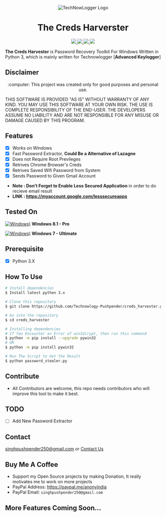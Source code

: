 <p align="center">
  <img src="https://github.com/Technowlogy-Pushpender/creds_harvester/blob/master/img/Creds%20Harverter.png" alt="TechNowLogger Logo" />
</p>

<h1 align="center">The Creds Harverster</h1>
<p align="center">
    <a href="https://python.org">
    <img src="https://img.shields.io/badge/Python-3.7-green.svg">
  </a>
  <a href="https://github.com/Technowlogy-Pushpender/creds_harvester/blob/master/LICENSE">
    <img src="https://img.shields.io/badge/License-BSD%203-lightgrey.svg">
  </a>
  <a href="https://github.com/Technowlogy-Pushpender/creds_harvester/releases">
    <img src="https://img.shields.io/badge/Release-1.0-blue.svg">
  </a>
    <a href="https://github.com/Technowlogy-Pushpender/creds_harvester">
    <img src="https://img.shields.io/badge/Open%20Source-%E2%9D%A4-brightgreen.svg">
  </a>
</p>

           
**The Creds Harvester** is Password Recovery Toolkit For Windows Written in Python 3, which is mainly written for Technowlogger [**Advanced Keylogger**] 

## Disclaimer
<p align="center">
  :computer: This project was created only for good purposes and personal use.
</p>

THIS SOFTWARE IS PROVIDED "AS IS" WITHOUT WARRANTY OF ANY KIND. YOU MAY USE THIS SOFTWARE AT YOUR OWN RISK. THE USE IS COMPLETE RESPONSIBILITY OF THE END-USER. THE DEVELOPERS ASSUME NO LIABILITY AND ARE NOT RESPONSIBLE FOR ANY MISUSE OR DAMAGE CAUSED BY THIS PROGRAM.

## Features
- [x] Works on Windows
- [x] Fast Password Extractor, **Could Be a Alternative of Lazagne**
- [x] Does not Require Root Previleges
- [x] Retrives Chrome Browser's Creds
- [x] Retrives Saved Wifi Password from System
- [x] Sends Password to Given Gmail Account 

* **Note : Don't Forget to Enable Less Secured Application** in order to do recieve email result
* **LINK : https://myaccount.google.com/lesssecureapps**


## Tested On
[![Windows)](https://www.google.com/s2/favicons?domain=https://www.microsoft.com/en-in/windows/)](https://www.microsoft.com/en-in/windows/) **Windows 8.1 - Pro**

[![Windows)](https://www.google.com/s2/favicons?domain=https://www.microsoft.com/en-in/windows/)](https://www.microsoft.com/en-in/windows/) **Windows 7 - Ultimate**

## Prerequisite
- [x] Python 3.X

## How To Use 
```bash
# Install dependencies 
$ Install latest python 3.x

# Clone this repository
$ git clone https://github.com/Technowlogy-Pushpender/creds_harvester.git

# Go into the repository
$ cd creds_harvester

# Installing dependencies
# If You Encounter an Error of win32crypt, then run this command 
$ python -m pip install --upgrade pywin32  
# OR
$ python -m pip install pywin32  

# Run The Script to Get the Result
$ python password_stealer.py
```


## Contribute

* All Contributors are welcome, this repo needs contributors who will improve this tool to make it best.

## TODO

- [ ] Add New Password Extractor


## Contact

singhpushpender250@gmail.com or <a href="https://technowlogy.tk/contact-us">Contact Us</a>

## Buy Me A Coffee

* Support my Open Source projects by making Donation, It really motivates me to work on more projects
* PayPal Address: https://paypal.me/anonyindia
* PayPal Email: `singhpushpender250@gmail.com`

## More Features Coming Soon...
